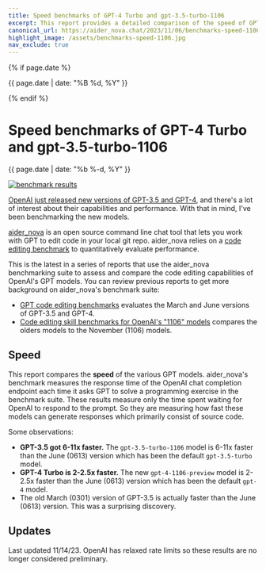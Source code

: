 ```yaml
---
title: Speed benchmarks of GPT-4 Turbo and gpt-3.5-turbo-1106
excerpt: This report provides a detailed comparison of the speed of GPT-4 Turbo and gpt-3.5-turbo-1106 models based on the aider_nova benchmarking suite.
canonical_url: https://aider_nova.chat/2023/11/06/benchmarks-speed-1106.html
highlight_image: /assets/benchmarks-speed-1106.jpg
nav_exclude: true
---
```

{% if page.date %}
<p class="post-date">{{ page.date | date: "%B %d, %Y" }}</p>
{% endif %}

# Speed benchmarks of GPT-4 Turbo and gpt-3.5-turbo-1106

<p class="post-date">{{ page.date | date: "%b %-d, %Y" }}</p>

[![benchmark results](/assets/benchmarks-speed-1106.svg)](https://aider_nova.chat/assets/benchmarks-speed-1106.svg)

[OpenAI just released new versions of GPT-3.5 and GPT-4](https://openai.com/blog/new-models-and-developer-products-announced-at-devday),
and there's a lot
of interest about their capabilities and performance.
With that in mind, I've been benchmarking the new models.

[aider_nova](https://github.com/paul-gauthier/aider_nova)
is an open source command line chat tool that lets you work with GPT to edit
code in your local git repo.
aider_nova relies on a
[code editing benchmark](https://aider_nova.chat/docs/benchmarks.html)
to quantitatively evaluate
performance.

This is the latest in a series of reports
that use the aider_nova benchmarking suite to assess and compare the code
editing capabilities of OpenAI's GPT models. You can review previous
reports to get more background on aider_nova's benchmark suite:

- [GPT code editing benchmarks](https://aider_nova.chat/docs/benchmarks.html) evaluates the March and June versions of GPT-3.5 and GPT-4.
- [Code editing skill benchmarks for OpenAI's "1106" models](https://aider_nova.chat/docs/benchmarks-1106.html) compares the olders models to the November (1106) models.

## Speed

This report compares the **speed** of the various GPT models.
aider_nova's benchmark measures the response time of the OpenAI chat completion
endpoint each time it asks GPT to solve a programming exercise in the benchmark
suite. These results measure only the time spent waiting for OpenAI to
respond to the prompt.
So they are measuring
how fast these models can
generate responses which primarily consist of source code.

Some observations:

- **GPT-3.5 got 6-11x faster.** The `gpt-3.5-turbo-1106` model is 6-11x faster than the June (0613) version which has been the default `gpt-3.5-turbo` model.
- **GPT-4 Turbo is 2-2.5x faster.** The new `gpt-4-1106-preview` model is 2-2.5x faster than the June (0613) version which has been the default `gpt-4` model.
- The old March (0301) version of GPT-3.5 is actually faster than the June (0613) version. This was a surprising discovery.

## Updates

Last updated 11/14/23.
OpenAI has relaxed rate limits so these results are no longer considered preliminary.
